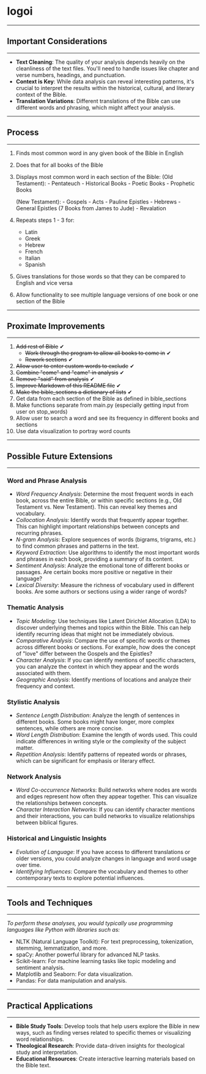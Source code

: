 # logoi
---------------------------
## Important Considerations
---------------------------
- **Text Cleaning**: The quality of your analysis depends heavily on the cleanliness of the text files. You'll need to handle issues like chapter and verse numbers, headings, and punctuation.
- **Context is Key**: While data analysis can reveal interesting patterns, it's crucial to interpret the results within the historical, cultural, and literary context of the Bible.
- **Translation Variations**: Different translations of the Bible can use different words and phrasing, which might affect your analysis.   

----------
## Process
----------
1. Finds most common word in any given book of the Bible in English
2. Does that for all books of the Bible
3. Displays most common word in each section of the Bible:
    (Old Testament):
        - Pentateuch
        - Historical Books
        - Poetic Books
        - Prophetic Books
    
    (New Testament):
        - Gospels
        - Acts
        - Pauline Epistles
        - Hebrews
        - General Epistles (7 Books from James to Jude)
        - Revalation

4. Repeats steps 1 - 3 for:
    - Latin
    - Greek
    - Hebrew
    - French
    - Italian
    - Spanish

5. Gives translations for those words so that they can be compared to English and vice versa
6. Allow functionality to see multiple language versions of one book or one section of the Bible

-------------------------
## Proximate Improvements
-------------------------
1. ~~Add rest of Bible~~ ✔
    - ~~Work through the program to allow all books to come in~~ ✔
    - ~~Rework sections~~ ✔
2. ~~Allow user to enter custom words to exclude~~ ✔
3. ~~Combine "come" and "came" in analysis~~ ✔
4. ~~Remove "said" from analysis~~ ✔
5. ~~Improve Markdown of this README file~~ ✔
6. ~~Make the bible_sections a dictionary of lists~~ ✔
7. Get data from each section of the Bible as defined in bible_sections
8. Make functions separate from main.py (especially getting input from user on stop_words)
9. Allow user to search a word and see its frequency in different books and sections
10. Use data visualization to portray word counts

-----------------------------
## Possible Future Extensions
-----------------------------
### Word and Phrase Analysis
- *Word Frequency Analysis*: Determine the most frequent words in each book, across the entire Bible, or within specific sections (e.g., Old Testament vs. New Testament). This can reveal key themes and vocabulary.   
- *Collocation Analysis*: Identify words that frequently appear together. This can highlight important relationships between concepts and recurring phrases.
- *N-gram Analysis*: Explore sequences of words (bigrams, trigrams, etc.) to find common phrases and patterns in the text.   
- *Keyword Extraction*: Use algorithms to identify the most important words and phrases in each book, providing a summary of its content.   
- *Sentiment Analysis*: Analyze the emotional tone of different books or passages. Are certain books more positive or negative in their language?   
- *Lexical Diversity*: Measure the richness of vocabulary used in different books. Are some authors or sections using a wider range of words?

### Thematic Analysis
- *Topic Modeling*: Use techniques like Latent Dirichlet Allocation (LDA) to discover underlying themes and topics within the Bible. This can help identify recurring ideas that might not be immediately obvious.   
- *Comparative Analysis*: Compare the use of specific words or themes across different books or sections. For example, how does the concept of "love" differ between the Gospels and the Epistles?
- *Character Analysis*: If you can identify mentions of specific characters, you can analyze the context in which they appear and the words associated with them.
- *Geographic Analysis*: Identify mentions of locations and analyze their frequency and context.

### Stylistic Analysis
- *Sentence Length Distribution*: Analyze the length of sentences in different books. Some books might have longer, more complex sentences, while others are more concise.
- *Word Length Distribution*: Examine the length of words used. This could indicate differences in writing style or the complexity of the subject matter.
- *Repetition Analysis*: Identify patterns of repeated words or phrases, which can be significant for emphasis or literary effect.


### Network Analysis
- *Word Co-occurrence Networks*: Build networks where nodes are words and edges represent how often they appear together. This can visualize the relationships between concepts.
- *Character Interaction Networks*: If you can identify character mentions and their interactions, you can build networks to visualize relationships between biblical figures.

### Historical and Linguistic Insights
- *Evolution of Language*: If you have access to different translations or older versions, you could analyze changes in language and word usage over time.
- *Identifying Influences*: Compare the vocabulary and themes to other contemporary texts to explore potential influences.

-----------------------
## Tools and Techniques
-----------------------

*To perform these analyses, you would typically use programming languages like Python with libraries such as:*

- NLTK (Natural Language Toolkit): For text preprocessing, tokenization, stemming, lemmatization, and more.
- spaCy: Another powerful library for advanced NLP tasks.
- Scikit-learn: For machine learning tasks like topic modeling and sentiment analysis.   
- Matplotlib and Seaborn: For data visualization.
- Pandas: For data manipulation and analysis.   

-------------------------
## Practical Applications
-------------------------
- **Bible Study Tools**: Develop tools that help users explore the Bible in new ways, such as finding verses related to specific themes or visualizing word relationships.
- **Theological Research**: Provide data-driven insights for theological study and interpretation.
- **Educational Resources**: Create interactive learning materials based on the Bible text.